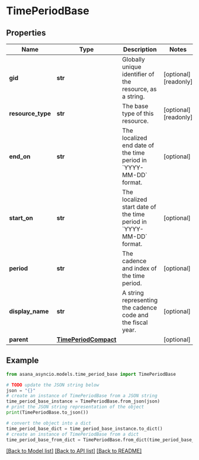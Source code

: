 # TimePeriodBase


## Properties

Name | Type | Description | Notes
------------ | ------------- | ------------- | -------------
**gid** | **str** | Globally unique identifier of the resource, as a string. | [optional] [readonly] 
**resource_type** | **str** | The base type of this resource. | [optional] [readonly] 
**end_on** | **str** | The localized end date of the time period in &#x60;YYYY-MM-DD&#x60; format. | [optional] 
**start_on** | **str** | The localized start date of the time period in &#x60;YYYY-MM-DD&#x60; format. | [optional] 
**period** | **str** | The cadence and index of the time period. | [optional] 
**display_name** | **str** | A string representing the cadence code and the fiscal year. | [optional] 
**parent** | [**TimePeriodCompact**](TimePeriodCompact.md) |  | [optional] 

## Example

```python
from asana_asyncio.models.time_period_base import TimePeriodBase

# TODO update the JSON string below
json = "{}"
# create an instance of TimePeriodBase from a JSON string
time_period_base_instance = TimePeriodBase.from_json(json)
# print the JSON string representation of the object
print(TimePeriodBase.to_json())

# convert the object into a dict
time_period_base_dict = time_period_base_instance.to_dict()
# create an instance of TimePeriodBase from a dict
time_period_base_from_dict = TimePeriodBase.from_dict(time_period_base_dict)
```
[[Back to Model list]](../README.md#documentation-for-models) [[Back to API list]](../README.md#documentation-for-api-endpoints) [[Back to README]](../README.md)


